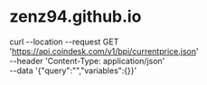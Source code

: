 # zenz94.github.io

curl --location --request GET 'https://api.coindesk.com/v1/bpi/currentprice.json' \
--header 'Content-Type: application/json' \
--data '{"query":"","variables":{}}'
